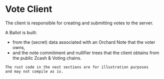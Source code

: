 # Vote Client

The client is responsible for creating and submitting votes to the server.

A Ballot is built:
- from the (secret) data associated with an Orchard Note that the voter owns,
- and the note commitment and nullifier trees that the client obtains from the
public Zcash & Voting chains.

```admonish warning
The rust code in the next sections are for illustration purposes
and may not compile as is.
```
